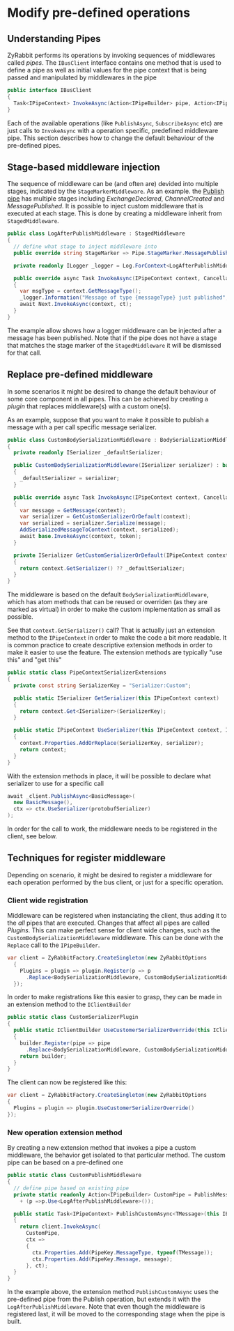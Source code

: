 # Modify pre-defined operations

## Understanding Pipes

ZyRabbit performs its operations by invoking sequences of middlewares called _pipes_. The `IBusClient` interface contains one method that is used to define a pipe as well as initial values for the pipe context that is being passed and manipulated by middlewares in the pipe

```csharp
public interface IBusClient
{
  Task<IPipeContext> InvokeAsync(Action<IPipeBuilder> pipe, Action<IPipeContext> context, CancellationToken ct);
}
```

Each of the available operations (like `PublishAsync`, `SubscribeAsync` etc) are just calls to `InvokeAsync` with a operation specific, predefined middleware pipe. This section describes how to change the default behaviour of the pre-defined pipes.

## Stage-based middleware injection

The sequence of middleware can be (and often are) devided into multiple stages, indicated by the `StageMarkerMiddleware`. As an example. the [Publish pipe](https://github.com/pardahlman/ZyRabbit/blob/2.0/src/ZyRabbit.Operations.Publish/PublishMessageExtension.cs) has multiple stages including _ExchangeDeclared_, _ChannelCreated_ and _MessagePublished_. It is possible to inject custom middleware that is executed at each stage. This is done by creating a middleware inherit from `StagedMiddleware`.

```csharp
public class LogAfterPublishMiddleware : StagedMiddleware
{
  // define what stage to inject middleware into
  public override string StageMarker => Pipe.StageMarker.MessagePublished;

  private readonly ILogger _logger = Log.ForContext<LogAfterPublishMiddleware>();

  public override async Task InvokeAsync(IPipeContext context, CancellationToken ct)
  {
    var msgType = context.GetMessageType();
    _logger.Information("Message of type {messageType} just published", msgType.Name);
    await Next.InvokeAsync(context, ct);
  }
}
```

The example allow shows how a logger middleware can be injected after a message has been published. Note that if the pipe does not have a stage that matches the stage marker of the `StagedMiddleware` it will be dismissed for that call.

## Replace pre-defined middleware

In some scenarios it might be desired to change the default behaviour of some core component in all pipes. This can be achieved by creating a _plugin_ that replaces middleware(s) with a custom one(s).

As an example, suppose that you want to make it possible to publish a message with a per call specific message serializer.

```csharp
public class CustomBodySerializationMiddleware : BodySerializationMiddleware
{
  private readonly ISerializer _defaultSerializer;

  public CustomBodySerializationMiddleware(ISerializer serializer) : base(serializer)
  {
    _defaultSerializer = serializer;
  }

  public override async Task InvokeAsync(IPipeContext context, CancellationToken token)
  {
    var message = GetMessage(context);
    var serializer = GetCustomSerializerOrDefault(context);
    var serialized = serializer.Serialize(message);
    AddSerializedMessageToContext(context, serialized);
    await base.InvokeAsync(context, token);
  }

  private ISerializer GetCustomSerializerOrDefault(IPipeContext context)
  {
    return context.GetSerializer() ?? _defaultSerializer;
  }
}
```

The middleware is based on the default `BodySerializationMiddleware`, which has atom methods that can be reused or overriden (as they are marked as virtual) in order to make the custom implementation as small as possible.

See that `context.GetSerializer()` call? That is actually just an extension method to the `IPipeContext` in order to make the code a bit more readable. It is common practice to create descriptive extension methods in order to make it easier to use the feature. The extension methods are typically "use this" and "get this"

```csharp
public static class PipeContextSerializerExtensions
{
  private const string SerializerKey = "Serializer:Custom";

  public static ISerializer GetSerializer(this IPipeContext context)
  {
    return context.Get<ISerializer>(SerializerKey);
  }

  public static IPipeContext UseSerializer(this IPipeContext context, ISerializer serializer)
  {
    context.Properties.AddOrReplace(SerializerKey, serializer);
    return context;
  }
}
```

With the extension methods in place, it will be possible to declare what serializer to use for a specific call

```csharp
await _client.PublishAsync<BasicMessage>(
  new BasicMessage(),
  ctx => ctx.UseSerializer(protobufSerializer)
);
```

In order for the call to work, the middleware needs to be registered in the client, see below.

## Techniques for register middleware

Depending on scenario, it might be desired to register a middleware for each operation performed by the bus client, or just for a specific operation.

### Client wide registration

Middleware can be registered when instanciating the client, thus adding it to the _all_ pipes that are executed. Changes that affect all pipes are called _Plugins_. This can make perfect sense for client wide changes, such as the `CustomBodySerializationMiddleware` middleware. This can be done with the `Replace` call to the `IPipeBuilder`.

```csharp
var client = ZyRabbitFactory.CreateSingleton(new ZyRabbitOptions
  {
    Plugins = plugin => plugin.Register(p => p
      .Replace<BodySerializationMiddleware, CustomBodySerializationMiddleware>())
  });
```

In order to make registrations like this easier to grasp, they can be made in an extension method to the `IClientBuilder`

```csharp
public static class CustomSerializerPlugin
{
  public static IClientBuilder UseCustomerSerializerOverride(this IClientBuilder builder)
  {
    builder.Register(pipe => pipe
      .Replace<BodySerializationMiddleware, CustomBodySerializationMiddleware>());
    return builder;
  }
}
```

The client can now be registered like this:

```csharp
var client = ZyRabbitFactory.CreateSingleton(new ZyRabbitOptions
{
  Plugins = plugin => plugin.UseCustomerSerializerOverride()
});
```

### New operation extension method

By creating a new extension method that invokes a pipe a custom middleware, the behavior get isolated to that particular method. The custom pipe can be based on a pre-defined one

```csharp
public static class CustomPublishMiddleware
{
  // define pipe based on existing pipe
  private static readonly Action<IPipeBuilder> CustomPipe = PublishMessageExtension.PublishPipeAction
    + (p =>p.Use<LogAfterPublishMiddleware>());

  public static Task<IPipeContext> PublishCustomAsync<TMessage>(this IBusClient client, TMessage message, CancellationToken ct = default(CancellationToken))
  {
    return client.InvokeAsync(
      CustomPipe,
      ctx =>
      {
        ctx.Properties.Add(PipeKey.MessageType, typeof(TMessage));
        ctx.Properties.Add(PipeKey.Message, message);
      }, ct);
  }
}
```

In the example above, the extension method `PublishCustomAsync` uses the pre-defined pipe from the Publish operation, but extends it with the `LogAfterPublishMiddleware`. Note that even though the middleware is registered last, it will be moved to the corresponding stage when the pipe is built.
